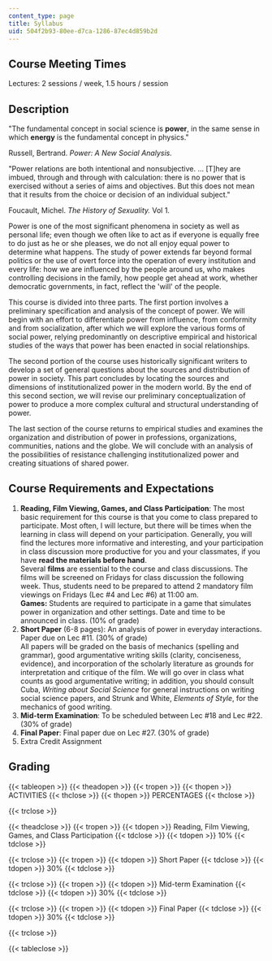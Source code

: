 ```yaml
---
content_type: page
title: Syllabus
uid: 504f2b93-80ee-d7ca-1286-87ec4d859b2d
---
```


Course Meeting Times
--------------------

Lectures: 2 sessions / week, 1.5 hours / session

Description
-----------

"The fundamental concept in social science is **power**, in the same sense in which **energy** is the fundamental concept in physics."

Russell, Bertrand. _Power: A New Social Analysis._

"Power relations are both intentional and nonsubjective. ... \[T\]hey are imbued, through and through with calculation: there is no power that is exercised without a series of aims and objectives. But this does not mean that it results from the choice or decision of an individual subject."

Foucault, Michel. _The History of Sexuality._ Vol 1.

Power is one of the most significant phenomena in society as well as personal life; even though we often like to act as if everyone is equally free to do just as he or she pleases, we do not all enjoy equal power to determine what happens. The study of power extends far beyond formal politics or the use of overt force into the operation of every institution and every life: how we are influenced by the people around us, who makes controlling decisions in the family, how people get ahead at work, whether democratic governments, in fact, reflect the 'will' of the people.  

This course is divided into three parts. The first portion involves a preliminary specification and analysis of the concept of power. We will begin with an effort to differentiate power from influence, from conformity and from socialization, after which we will explore the various forms of social power, relying predominantly on descriptive empirical and historical studies of the ways that power has been enacted in social relationships.

The second portion of the course uses historically significant writers to develop a set of general questions about the sources and distribution of power in society. This part concludes by locating the sources and dimensions of institutionalized power in the modern world. By the end of this second section, we will revise our preliminary conceptualization of power to produce a more complex cultural and structural understanding of power.

The last section of the course returns to empirical studies and examines the organization and distribution of power in professions, organizations, communities, nations and the globe. We will conclude with an analysis of the possibilities of resistance challenging institutionalized power and creating situations of shared power.

Course Requirements and Expectations
------------------------------------

1.  **Reading, Film Viewing, Games, and Class Participation**: The most basic requirement for this course is that you come to class prepared to participate. Most often, I will lecture, but there will be times when the learning in class will depend on your participation. Generally, you will find the lectures more informative and interesting, and your participation in class discussion more productive for you and your classmates, if you have **read the materials before hand**.  
    Several **films** are essential to the course and class discussions. The films will be screened on Fridays for class discussion the following week. Thus, students need to be prepared to attend 2 mandatory film viewings on Fridays (Lec #4 and Lec #6) at 11:00 am.  
    **Games:** Students are required to participate in a game that simulates power in organization and other settings. Date and time to be announced in class. (10% of grade)
2.  **Short Paper** (6-8 pages): An analysis of power in everyday interactions. Paper due on Lec #11. (30% of grade)  
    All papers will be graded on the basis of mechanics (spelling and grammar), good argumentative writing skills (clarity, conciseness, evidence), and incorporation of the scholarly literature as grounds for interpretation and critique of the film. We will go over in class what counts as good argumentative writing; in addition, you should consult Cuba, _Writing about Social Science_ for general instructions on writing social science papers, and Strunk and White, _Elements of Style_, for the mechanics of good writing.
3.  **Mid-term Examination**: To be scheduled between Lec #18 and Lec #22. (30% of grade)
4.  **Final Paper**: Final paper due on Lec #27. (30% of grade)
5.  Extra Credit Assignment

Grading
-------

{{< tableopen >}}
{{< theadopen >}}
{{< tropen >}}
{{< thopen >}}
ACTIVITIES
{{< thclose >}}
{{< thopen >}}
PERCENTAGES
{{< thclose >}}

{{< trclose >}}

{{< theadclose >}}
{{< tropen >}}
{{< tdopen >}}
Reading, Film Viewing, Games, and Class Participation
{{< tdclose >}}
{{< tdopen >}}
10%
{{< tdclose >}}

{{< trclose >}}
{{< tropen >}}
{{< tdopen >}}
Short Paper
{{< tdclose >}}
{{< tdopen >}}
30%
{{< tdclose >}}

{{< trclose >}}
{{< tropen >}}
{{< tdopen >}}
Mid-term Examination
{{< tdclose >}}
{{< tdopen >}}
30%
{{< tdclose >}}

{{< trclose >}}
{{< tropen >}}
{{< tdopen >}}
Final Paper
{{< tdclose >}}
{{< tdopen >}}
30%
{{< tdclose >}}

{{< trclose >}}

{{< tableclose >}}